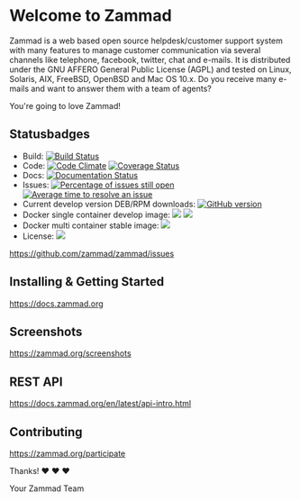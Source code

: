 # Welcome to Zammad

Zammad is a web based open source helpdesk/customer support system with many
features to manage customer communication via several channels like telephone,
facebook, twitter, chat and e-mails. It is distributed under the GNU AFFERO
General Public License (AGPL) and tested on Linux, Solaris, AIX, FreeBSD,
OpenBSD and Mac OS 10.x. Do you receive many e-mails and want to answer them
with a team of agents?

You're going to love Zammad!

## Statusbadges

- Build: [![Build Status](https://travis-ci.org/zammad/zammad.svg?branch=develop)](https://travis-ci.org/zammad/zammad)
- Code: [![Code Climate](https://codeclimate.com/github/zammad/zammad/badges/gpa.svg)](https://codeclimate.com/github/zammad/zammad) [![Coverage Status](https://coveralls.io/repos/github/zammad/zammad/badge.svg)](https://coveralls.io/github/zammad/zammad)
- Docs: [![Documentation Status](https://readthedocs.org/projects/zammad/badge/?version=latest)](https://docs.zammad.org)
- Issues: [![Percentage of issues still open](http://isitmaintained.com/badge/open/zammad/zammad.svg)](https://github.com/zammad/zammad/issues "Percentage of issues still open") [![Average time to resolve an issue](http://isitmaintained.com/badge/resolution/zammad/zammad.svg)](https://github.com/zammad/zammad/issues?q=is%3Aissue+is%3Aclosed "Average time to resolve an issue")
- Current develop version DEB/RPM downloads: [![GitHub version](https://badge.fury.io/gh/zammad%2Fzammad.svg)](https://packager.io/gh/zammad/zammad#develop)
- Docker single container develop image: [![](https://images.microbadger.com/badges/image/zammad/zammad.svg)](https://microbadger.com/images/zammad/zammad) [![](https://images.microbadger.com/badges/version/zammad/zammad.svg)](https://hub.docker.com/r/zammad/zammad/)
- Docker multi container stable image: [![](https://images.microbadger.com/badges/image/zammad/zammad-docker-compose.svg)](https://hub.docker.com/r/zammad/zammad-docker-compose/)
- License: [![](https://images.microbadger.com/badges/license/zammad/zammad:develop.svg)](https://microbadger.com/images/zammad/zammad:develop "AGPL-3.0")

https://github.com/zammad/zammad/issues

## Installing & Getting Started

https://docs.zammad.org


## Screenshots

https://zammad.org/screenshots


## REST API

https://docs.zammad.org/en/latest/api-intro.html


## Contributing

https://zammad.org/participate


Thanks! ❤️ ❤️ ❤️

 Your Zammad Team

